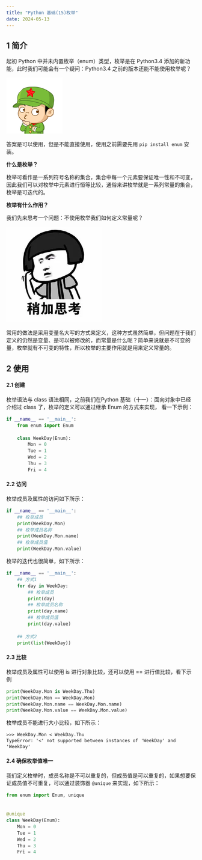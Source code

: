 ```yaml
---
title: "Python 基础(15)枚举"
date: 2024-05-13
---
```

## 1 简介

起初 Python 中并未内置枚举（enum）类型，枚举是在 Python3.4 添加的新功能，此时我们可能会有一个疑问：Python3.4 之前的版本还能不能使用枚举呢？

![图片](..\resource\645.jpg)

答案是可以使用，但是不能直接使用，使用之前需要先用 `pip install enum` 安装。

**什么是枚举？**

枚举可看作是一系列符号名称的集合，集合中每一个元素要保证唯一性和不可变，因此我们可以对枚举中元素进行恒等比较，通俗来讲枚举就是一系列常量的集合，枚举是可迭代的。

**枚举有什么作用？**

我们先来思考一个问题：不使用枚举我们如何定义常量呢？

![图片](..\resource\646.jpg)

常用的做法是采用变量名大写的方式来定义，这种方式虽然简单，但问题在于我们定义的仍然是变量、是可以被修改的，而常量是什么呢？简单来说就是不可变的量，枚举就有不可变的特性，所以枚举的主要作用就是用来定义常量的。



## 2 使用

#### 2.1 创建

枚举语法与 class 语法相同，之前我们在Python 基础（十一）：面向对象中已经介绍过 class 了，枚举的定义可以通过继承 Enum 的方式来实现， 看一下示例：

```python
if __name__ == '__main__':
    from enum import Enum

    class WeekDay(Enum):
        Mon = 0
        Tue = 1
        Wed = 2
        Thu = 3
        Fri = 4
```



#### 2.2 访问

枚举成员及属性的访问如下所示：

```python
if __name__ == '__main__':
    ## 枚举成员
    print(WeekDay.Mon)
    ## 枚举成员名称
    print(WeekDay.Mon.name)
    ## 枚举成员值
    print(WeekDay.Mon.value)
```

枚举的迭代也很简单，如下所示：

```python
if __name__ == '__main__':
    ## 方式1
    for day in WeekDay:
        ## 枚举成员
        print(day)
        ## 枚举成员名称
        print(day.name)
        ## 枚举成员值
        print(day.value)

    ## 方式2
    print(list(WeekDay))
```



#### 2.3 比较

枚举成员及属性可以使用 is 进行对象比较，还可以使用 == 进行值比较，看下示例

```python
print(WeekDay.Mon is WeekDay.Thu)
print(WeekDay.Mon == WeekDay.Mon)
print(WeekDay.Mon.name == WeekDay.Mon.name)
print(WeekDay.Mon.value == WeekDay.Mon.value)
```

枚举成员不能进行大小比较，如下所示：

```shell
>>> WeekDay.Mon < WeekDay.Thu
TypeError: '<' not supported between instances of 'WeekDay' and 'WeekDay'
```



#### 2.4 确保枚举值唯一

我们定义枚举时，成员名称是不可以重复的，但成员值是可以重复的，如果想要保证成员值不可重复，可以通过装饰器 `@unique` 来实现，如下所示：

```python
from enum import Enum, unique


@unique
class WeekDay(Enum):
    Mon = 0
    Tue = 1
    Wed = 2
    Thu = 3
    Fri = 4
```

